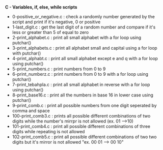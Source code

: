 **C - Variables, if, else, while scripts**
* 0-positive_or_negative.c : check a randomly number generated by the script and print if it's negative, 0 or positive
* 1-last_digit.c : get the last digit of a random number and compare if it's less or greater than 5 of equal to zero
* 2-print_alphabet.c : print all small alphabet with a for loop using putchar()
* 3-print_alphabets.c : print all alphabet small and capital using a for loop with putchar()
* 4-print_alphabt.c : print all small alphabet except e and q with a for loop using putchar()
* 5-print_numbers.c : print numbers from 0 to 9
* 6-print_numberz.c : print numbers from 0 to 9 with a for loop using putchar()
* 7-print_tebahpla.c : print all small alphabet in reverse with a for loop using putchar()
* 8-print_base16.c : print all the numbers in base 16 in lower case using putchar()
* 9-print_comb.c : print all possible numbers from one digit seperated by comma and space
* 100-print_comb3.c : prints all possible different combinations of two digits while the number's mirrpr is not allowed (ex. 01 -->10)
* 101-print_comb4.c : print all possible different combinations of three digits while repeating is not allowed
* 102-print_comb5.c : print all possible different combinations of two two digits but it's mirror is not allowed "ex. 00 01 --> 00 10"
